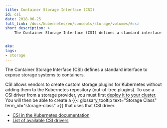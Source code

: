 ```yaml
---
title: Container Storage Interface (CSI)
id: csi
date: 2018-06-25
full_link: /docs/kubernetes/en/concepts/storage/volumes/#csi
short_description: >
    The Container Storage Interface (CSI) defines a standard interface to expose storage systems to containers.


aka: 
tags:
- storage 
---
```

 The Container Storage Interface (CSI) defines a standard interface to expose storage systems to containers.

<!--more--> 

CSI allows vendors to create custom storage plugins for Kubernetes without adding them to the Kubernetes repository (out-of-tree plugins). To use a CSI driver from a storage provider, you must first [deploy it to your cluster](https://kubernetes-csi.github.io/docs/deploying.html). You will then be able to create a {{< glossary_tooltip text="Storage Class" term_id="storage-class" >}} that uses that CSI driver.

* [CSI in the Kubernetes documentation](/docs/kubernetes/en/concepts/storage/volumes/#csi)
* [List of available CSI drivers](https://kubernetes-csi.github.io/docs/drivers.html)

